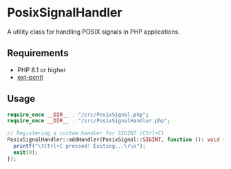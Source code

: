 # PosixSignalHandler

A utility class for handling POSIX signals in PHP applications.

## Requirements

- PHP 8.1 or higher
- <a href="https://www.php.net/manual/en/intro.pcntl.php">ext-pcntl</a>

## Usage

```php
require_once __DIR__ . "/src/PosixSignal.php";
require_once __DIR__ . "/src/PosixSignalHandler.php";

// Registering a custom handler for SIGINT (Ctrl+C)
PosixSignalHandler::addHandler(PosixSignal::SIGINT, function (): void {
  printf("\tCtrl+C pressed! Exiting...\r\n");
  exit(0);
});

```
